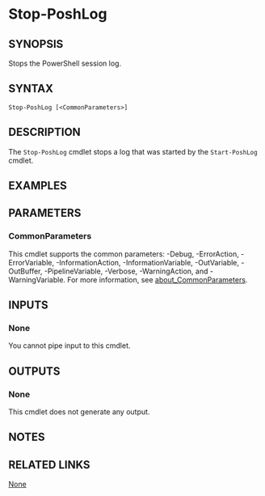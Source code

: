 ﻿---
external help file: PoshToolbox-help.xml
Module Name: PoshToolbox
online version: https://github.com/PoshAJ/PoshToolbox/blob/main/docs/Stop-PoshLog.md
schema: 2.0.0
---

# Stop-PoshLog

## SYNOPSIS
Stops the PowerShell session log.

## SYNTAX

```
Stop-PoshLog [<CommonParameters>]
```

## DESCRIPTION
The `Stop-PoshLog` cmdlet stops a log that was started by the `Start-PoshLog` cmdlet.

## EXAMPLES

## PARAMETERS

### CommonParameters
This cmdlet supports the common parameters: -Debug, -ErrorAction, -ErrorVariable, -InformationAction, -InformationVariable, -OutVariable, -OutBuffer, -PipelineVariable, -Verbose, -WarningAction, and -WarningVariable. For more information, see [about_CommonParameters](http://go.microsoft.com/fwlink/?LinkID=113216).

## INPUTS

### None
You cannot pipe input to this cmdlet.

## OUTPUTS

### None
This cmdlet does not generate any output.

## NOTES

## RELATED LINKS

[None]()
